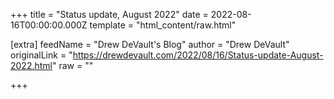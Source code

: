 
+++
title = "Status update, August 2022"
date = 2022-08-16T00:00:00.000Z
template = "html_content/raw.html"

[extra]
feedName = "Drew DeVault's Blog"
author = "Drew DeVault"
originalLink = "https://drewdevault.com/2022/08/16/Status-update-August-2022.html"
raw = ""

+++

